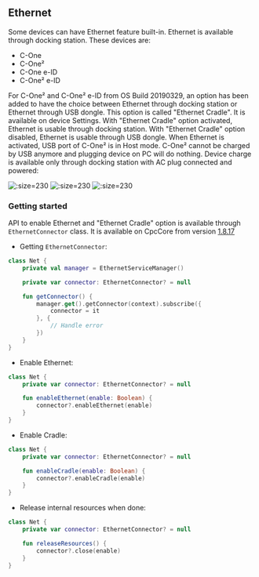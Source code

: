 Ethernet
--------

Some devices can have Ethernet feature built-in. Ethernet is available through docking station. These devices are:

- C-One
- C-One²
- C-One e-ID
- C-One² e-ID

For C-One² and C-One² e-ID from OS Build 20190329, an option has been added to have the choice between Ethernet through docking station or Ethernet through USB
dongle. This option is called "Ethernet Cradle". It is available on device Settings. With "Ethernet Cradle" option activated, Ethernet is usable through docking
station. With "Ethernet Cradle" option disabled, Ethernet is usable through USB dongle.
When Ethernet is activated, USB port of C-One² is in Host mode. C-One² cannot be charged by USB anymore and plugging device on PC will do nothing. Device
charge is available only through docking station with AC plug connected and powered:

![](_images/settings_ethernet.png ':size=230')  ![](_images/settings_ethernet_2.png ':size=230')  ![](_images/settings_ethernet_3.png ':size=230')

### Getting started

API to enable Ethernet and "Ethernet Cradle" option is available through `EthernetConnector` class. It is available on CpcCore from version
[1.8.17](https://artifactory.coppernic.fr/artifactory/webapp/#/artifacts/browse/tree/General/libs-release-coppernic/fr/coppernic/sdk/core/CpcCore/1.8.17)

- Getting `EthernetConnector`:

```kotlin
class Net {
    private val manager = EthernetServiceManager()

    private var connector: EthernetConnector? = null

    fun getConnector() {
        manager.get().getConnector(context).subscribe({
            connector = it
        }, {
            // Handle error
        })
    }
}
```

- Enable Ethernet:

```kotlin
class Net {
    private var connector: EthernetConnector? = null

    fun enableEthernet(enable: Boolean) {
        connector?.enableEthernet(enable)
    }
}
```

- Enable Cradle:

```kotlin
class Net {
    private var connector: EthernetConnector? = null

    fun enableCradle(enable: Boolean) {
        connector?.enableCradle(enable)
    }
}
```

- Release internal resources when done:

```kotlin
class Net {
    private var connector: EthernetConnector? = null

    fun releaseResources() {
        connector?.close(enable)
    }
}
```

